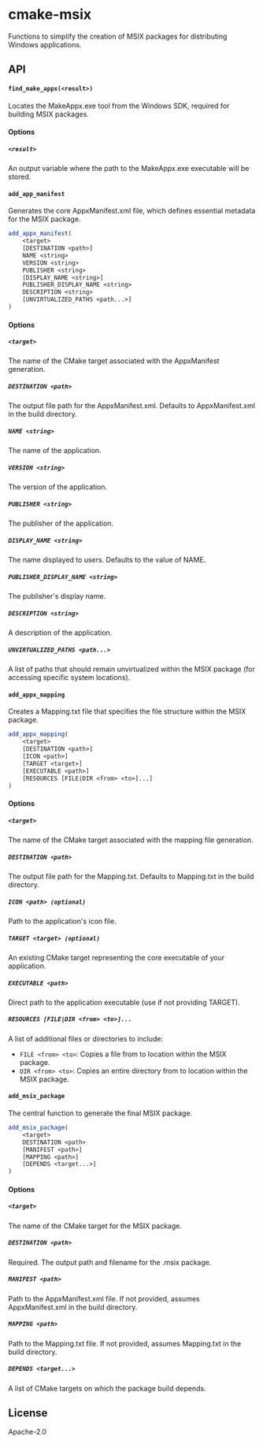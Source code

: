 # cmake-msix
Functions to simplify the creation of MSIX packages for distributing Windows applications.

## API

#### `find_make_appx(<result>)`
Locates the MakeAppx.exe tool from the Windows SDK, required for building MSIX packages.
#### Options
##### `<result>`
An output variable where the path to the MakeAppx.exe executable will be stored.


#### `add_app_manifest`
Generates the core AppxManifest.xml file, which defines essential metadata for the MSIX package.

```cmake
add_appx_manifest(
    <target> 
    [DESTINATION <path>] 
    NAME <string> 
    VERSION <string> 
    PUBLISHER <string> 
    [DISPLAY_NAME <string>] 
    PUBLISHER_DISPLAY_NAME <string> 
    DESCRIPTION <string> 
    [UNVIRTUALIZED_PATHS <path...>]
)
```
#### Options
##### `<target>`
The name of the CMake target associated with the AppxManifest generation.
##### `DESTINATION <path>`
The output file path for the AppxManifest.xml. Defaults to AppxManifest.xml in the build directory.
##### `NAME <string>`
The name of the application.
##### `VERSION <string>`
The version of the application.
##### `PUBLISHER <string>`
The publisher of the application.
##### `DISPLAY_NAME <string>`
The name displayed to users. Defaults to the value of NAME.
##### `PUBLISHER_DISPLAY_NAME <string>`
The publisher's display name.
##### `DESCRIPTION <string>`
A description of the application.
##### `UNVIRTUALIZED_PATHS <path...>`
A list of paths that should remain unvirtualized within the MSIX package (for accessing specific system locations).

#### `add_appx_mapping`
Creates a Mapping.txt file that specifies the file structure within the MSIX package.

```cmake
add_appx_mapping(
    <target> 
    [DESTINATION <path>] 
    [ICON <path>] 
    [TARGET <target>] 
    [EXECUTABLE <path>] 
    [RESOURCES [FILE|DIR <from> <to>]...]
)
```

#### Options
##### `<target>`
The name of the CMake target associated with the mapping file generation.
##### `DESTINATION <path>`
The output file path for the Mapping.txt. Defaults to Mapping.txt in the build directory.
##### `ICON <path> (optional)`
Path to the application's icon file.
##### `TARGET <target> (optional)`
An existing CMake target representing the core executable of your application.
##### `EXECUTABLE <path>`
Direct path to the application executable (use if not providing TARGET).
##### `RESOURCES [FILE|DIR <from> <to>]...`
A list of additional files or directories to include:
* `FILE <from> <to>`: Copies a file from <from> to <to> location within the MSIX package.
* `DIR <from> <to>`: Copies an entire directory from <from> to <to> location within the MSIX package.

#### `add_msix_package`

The central function to generate the final MSIX package.
```cmake
add_msix_package(
    <target> 
    DESTINATION <path> 
    [MANIFEST <path>] 
    [MAPPING <path>] 
    [DEPENDS <target...>]
)
```

#### Options
##### `<target>`
The name of the CMake target for the MSIX package.
##### `DESTINATION <path>`
Required. The output path and filename for the .msix package.
##### `MANIFEST <path>`
Path to the AppxManifest.xml file. If not provided, assumes AppxManifest.xml in the build directory.
##### `MAPPING <path>`
Path to the Mapping.txt file. If not provided, assumes Mapping.txt in the build directory.
##### `DEPENDS <target...>`
A list of CMake targets on which the package build depends.

## License

Apache-2.0
